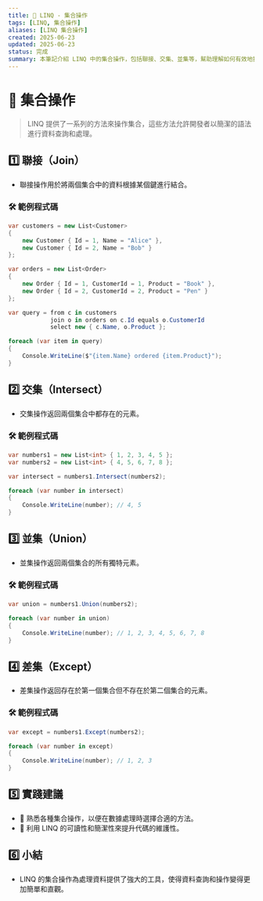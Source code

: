 ```yaml
---
title: 🔧 LINQ - 集合操作
tags: [LINQ, 集合操作]
aliases: [LINQ 集合操作]
created: 2025-06-23
updated: 2025-06-23
status: 完成
summary: 本筆記介紹 LINQ 中的集合操作，包括聯接、交集、並集等，幫助理解如何有效地操作集合數據。
---
```


# 🔧 集合操作

> LINQ 提供了一系列的方法來操作集合，這些方法允許開發者以簡潔的語法進行資料查詢和處理。

## 1️⃣ 聯接（Join）

- 聯接操作用於將兩個集合中的資料根據某個鍵進行結合。

### 🛠️ 範例程式碼

```csharp
var customers = new List<Customer>
{
    new Customer { Id = 1, Name = "Alice" },
    new Customer { Id = 2, Name = "Bob" }
};

var orders = new List<Order>
{
    new Order { Id = 1, CustomerId = 1, Product = "Book" },
    new Order { Id = 2, CustomerId = 2, Product = "Pen" }
};

var query = from c in customers
            join o in orders on c.Id equals o.CustomerId
            select new { c.Name, o.Product };

foreach (var item in query)
{
    Console.WriteLine($"{item.Name} ordered {item.Product}");
}
```

## 2️⃣ 交集（Intersect）

- 交集操作返回兩個集合中都存在的元素。
### 🛠️ 範例程式碼

```csharp
var numbers1 = new List<int> { 1, 2, 3, 4, 5 };
var numbers2 = new List<int> { 4, 5, 6, 7, 8 };

var intersect = numbers1.Intersect(numbers2);

foreach (var number in intersect)
{
    Console.WriteLine(number); // 4, 5
}
```

## 3️⃣ 並集（Union）

- 並集操作返回兩個集合的所有獨特元素。

### 🛠️ 範例程式碼

```csharp
var union = numbers1.Union(numbers2);

foreach (var number in union)
{
    Console.WriteLine(number); // 1, 2, 3, 4, 5, 6, 7, 8
}
```

## 4️⃣ 差集（Except）

- 差集操作返回存在於第一個集合但不存在於第二個集合的元素。

### 🛠️ 範例程式碼

```csharp
var except = numbers1.Except(numbers2);

foreach (var number in except)
{
    Console.WriteLine(number); // 1, 2, 3
}
```

## 5️⃣ 實踐建議

- 🔹 熟悉各種集合操作，以便在數據處理時選擇合適的方法。
- 🔹 利用 LINQ 的可讀性和簡潔性來提升代碼的維護性。

## 6️⃣ 小結

- LINQ 的集合操作為處理資料提供了強大的工具，使得資料查詢和操作變得更加簡單和直觀。